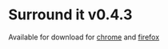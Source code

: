 # Surround it v0.4.3

Available for download for [chrome](https://chrome.google.com/webstore/detail/cjelblbjilfobifendknkljagdndaipd)
and [firefox](https://addons.mozilla.org/en-US/firefox/addon/surround-it/)
